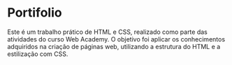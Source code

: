 # Portifolio

Este é um trabalho prático de HTML e CSS, realizado como parte das atividades do curso  Web Academy. O objetivo foi aplicar os conhecimentos adquiridos na criação de páginas web, utilizando a estrutura do HTML e a estilização com CSS.

